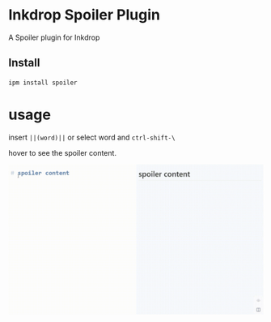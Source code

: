 # Inkdrop Spoiler Plugin

A Spoiler plugin for Inkdrop

## Install 

```
ipm install spoiler
```

# usage
insert `||(word)||` or select word and `ctrl-shift-\`

hover to see the spoiler content.

![](assets/screencap.gif)
